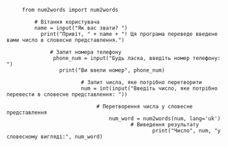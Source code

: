 
         from num2words import num2words

             # Вітання користувача
             name = input("Як вас звати? ")
               print("Привіт, " + name + "! Ця програма переведе введене вами число в словесне представлення.")

                  # Запит номера телефону
                   phone_num = input("Будь ласка, введіть номер телефону: ")
                     print("Ви ввели номер", phone_num)

                            # Запит числа, яке потрібно перетворити
                            num = int(input("Введіть число, яке потрібно перевести в словесне представлення: "))

                                 # Перетворення числа у словесне представлення
                                     num_word = num2words(num, lang='uk')
                                            # Виведення результату
                                                   print("Число", num, "у словесному вигляді:", num_word)
